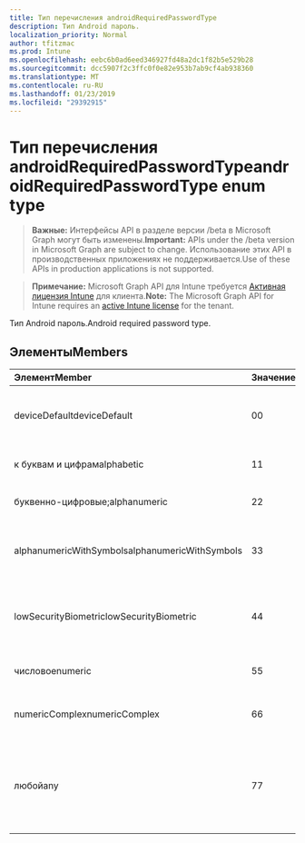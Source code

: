 ```yaml
---
title: Тип перечисления androidRequiredPasswordType
description: Тип Android пароль.
localization_priority: Normal
author: tfitzmac
ms.prod: Intune
ms.openlocfilehash: eebc6b0ad6eed346927fd48a2dc1f82b5e529b28
ms.sourcegitcommit: dcc5907f2c3ffc0f0e82e953b7ab9cf4ab938360
ms.translationtype: MT
ms.contentlocale: ru-RU
ms.lasthandoff: 01/23/2019
ms.locfileid: "29392915"
---
```

# <a name="androidrequiredpasswordtype-enum-type"></a><span data-ttu-id="0392e-103">Тип перечисления androidRequiredPasswordType</span><span class="sxs-lookup"><span data-stu-id="0392e-103">androidRequiredPasswordType enum type</span></span>

> <span data-ttu-id="0392e-104">**Важные:** Интерфейсы API в разделе версии /beta в Microsoft Graph могут быть изменены.</span><span class="sxs-lookup"><span data-stu-id="0392e-104">**Important:** APIs under the /beta version in Microsoft Graph are subject to change.</span></span> <span data-ttu-id="0392e-105">Использование этих API в производственных приложениях не поддерживается.</span><span class="sxs-lookup"><span data-stu-id="0392e-105">Use of these APIs in production applications is not supported.</span></span>

> <span data-ttu-id="0392e-106">**Примечание:** Microsoft Graph API для Intune требуется [Активная лицензия Intune](https://go.microsoft.com/fwlink/?linkid=839381) для клиента.</span><span class="sxs-lookup"><span data-stu-id="0392e-106">**Note:** The Microsoft Graph API for Intune requires an [active Intune license](https://go.microsoft.com/fwlink/?linkid=839381) for the tenant.</span></span>

<span data-ttu-id="0392e-107">Тип Android пароль.</span><span class="sxs-lookup"><span data-stu-id="0392e-107">Android required password type.</span></span>

## <a name="members"></a><span data-ttu-id="0392e-108">Элементы</span><span class="sxs-lookup"><span data-stu-id="0392e-108">Members</span></span>
|<span data-ttu-id="0392e-109">Элемент</span><span class="sxs-lookup"><span data-stu-id="0392e-109">Member</span></span>|<span data-ttu-id="0392e-110">Значение</span><span class="sxs-lookup"><span data-stu-id="0392e-110">Value</span></span>|<span data-ttu-id="0392e-111">Описание</span><span class="sxs-lookup"><span data-stu-id="0392e-111">Description</span></span>|
|:---|:---|:---|
|<span data-ttu-id="0392e-112">deviceDefault</span><span class="sxs-lookup"><span data-stu-id="0392e-112">deviceDefault</span></span>|<span data-ttu-id="0392e-113">0</span><span class="sxs-lookup"><span data-stu-id="0392e-113">0</span></span>|<span data-ttu-id="0392e-114">Значение по умолчанию устройства, без цели.</span><span class="sxs-lookup"><span data-stu-id="0392e-114">Device default value, no intent.</span></span>|
|<span data-ttu-id="0392e-115">к буквам и цифрам</span><span class="sxs-lookup"><span data-stu-id="0392e-115">alphabetic</span></span>|<span data-ttu-id="0392e-116">1</span><span class="sxs-lookup"><span data-stu-id="0392e-116">1</span></span>|<span data-ttu-id="0392e-117">К буквам и цифрам пароль.</span><span class="sxs-lookup"><span data-stu-id="0392e-117">Alphabetic password required.</span></span>|
|<span data-ttu-id="0392e-118">буквенно-цифровые;</span><span class="sxs-lookup"><span data-stu-id="0392e-118">alphanumeric</span></span>|<span data-ttu-id="0392e-119">2</span><span class="sxs-lookup"><span data-stu-id="0392e-119">2</span></span>|<span data-ttu-id="0392e-120">Буквенно-цифровой пароль.</span><span class="sxs-lookup"><span data-stu-id="0392e-120">Alphanumeric password required.</span></span>|
|<span data-ttu-id="0392e-121">alphanumericWithSymbols</span><span class="sxs-lookup"><span data-stu-id="0392e-121">alphanumericWithSymbols</span></span>|<span data-ttu-id="0392e-122">3</span><span class="sxs-lookup"><span data-stu-id="0392e-122">3</span></span>|<span data-ttu-id="0392e-123">Буквы или цифры с символы пароль.</span><span class="sxs-lookup"><span data-stu-id="0392e-123">Alphanumeric with symbols password required.</span></span>|
|<span data-ttu-id="0392e-124">lowSecurityBiometric</span><span class="sxs-lookup"><span data-stu-id="0392e-124">lowSecurityBiometric</span></span>|<span data-ttu-id="0392e-125">4</span><span class="sxs-lookup"><span data-stu-id="0392e-125">4</span></span>|<span data-ttu-id="0392e-126">Биометрия низкой безопасности на основе пароль.</span><span class="sxs-lookup"><span data-stu-id="0392e-126">Low security biometrics based password required.</span></span>|
|<span data-ttu-id="0392e-127">числовое</span><span class="sxs-lookup"><span data-stu-id="0392e-127">numeric</span></span>|<span data-ttu-id="0392e-128">5</span><span class="sxs-lookup"><span data-stu-id="0392e-128">5</span></span>|<span data-ttu-id="0392e-129">Числовой пароль.</span><span class="sxs-lookup"><span data-stu-id="0392e-129">Numeric password required.</span></span>|
|<span data-ttu-id="0392e-130">numericComplex</span><span class="sxs-lookup"><span data-stu-id="0392e-130">numericComplex</span></span>|<span data-ttu-id="0392e-131">6</span><span class="sxs-lookup"><span data-stu-id="0392e-131">6</span></span>|<span data-ttu-id="0392e-132">Числовой сложный пароль.</span><span class="sxs-lookup"><span data-stu-id="0392e-132">Numeric complex password required.</span></span>|
|<span data-ttu-id="0392e-133">любой</span><span class="sxs-lookup"><span data-stu-id="0392e-133">any</span></span>|<span data-ttu-id="0392e-134">7</span><span class="sxs-lookup"><span data-stu-id="0392e-134">7</span></span>|<span data-ttu-id="0392e-135">Пароль или шаблон является обязательным, а какие-либо допустима.</span><span class="sxs-lookup"><span data-stu-id="0392e-135">A password or pattern is required, and any is acceptable.</span></span>|




